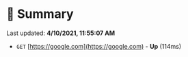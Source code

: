 # 📖 Summary
Last updated: **4/10/2021, 11:55:07 AM**

- `GET` [https://google.com](https://google.com) - **Up** (114ms)
